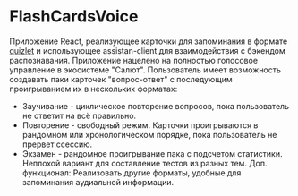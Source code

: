 # FlashCardsVoice
Приложение React, реализующее карточки для запоминания в формате [quizlet](https://quizlet.com/ru) и использующее assistan-client для взаимодействия с бэкендом распознавания.
Приложение нацелено на полностью голосовое управление в экосистеме "Салют".
Пользователь имеет возможность создавать паки карточек "вопрос-ответ" с последующим проигрыванием их в нескольких форматах:
* Заучивание - циклическое повторение вопросов, пока пользователь не ответит на всё правильно.
* Повторение - свободный режим. Карточки проигрываются в рандомном или хронологическом порядке, пока пользователь не прервет ссессию.
* Экзамен - рандомное проигрывание пака с подсчетом статистики. Неплохой вариант для составление тестов из разных тем.
Доп. функционал: Реализовать другие форматы, удобные для запоминания аудиальной информации.
